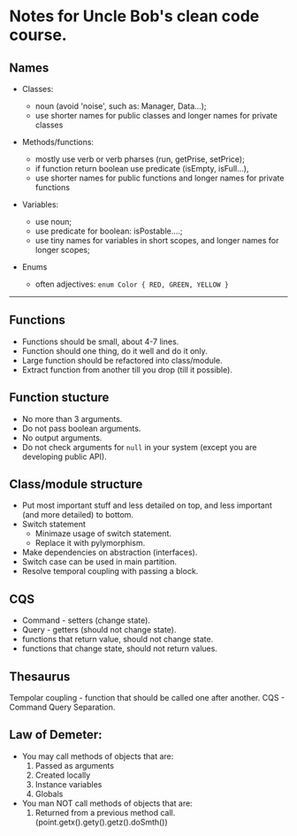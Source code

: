 # Notes for Uncle Bob's clean code course.
## Names
* Classes:
    * noun (avoid 'noise', such as: Manager, Data...);
    * use shorter names for public classes and longer names for private classes

* Methods/functions:
    * mostly use verb or verb pharses (run, getPrise, setPrice);
    * if function return boolean use predicate (isEmpty, isFull...),
    * use shorter names for public functions and longer names for private functions

* Variables:
    * use noun;
    * use predicate for boolean: isPostable....;
    * use tiny names for variables in short scopes, and longer names for longer scopes;

* Enums
    * often adjectives:
    `enum Color {
        RED, GREEN, YELLOW
    }`
---
## Functions
* Functions should be small, about 4-7 lines.
* Function should one thing, do it well and do it only.
* Large function should be refactored into class/module.
* Extract function from another till you drop (till it possible).

## Function stucture
* No more than 3 arguments.
* Do not pass boolean arguments.
* No output arguments.
* Do not check arguments for `null` in your system (except you are developing public API).

## Class/module structure
* Put most important stuff and less detailed on top,
and less important (and more detailed) to bottom.
* Switch statement
    * Minimaze usage of switch statement.
    * Replace it with pylymorphism.
* Make dependencies on abstraction (interfaces).
* Switch case can be used in main partition.
* Resolve temporal coupling with passing a block.

## CQS
* Command - setters (change state).
* Query - getters (should not change state).
* functions that return value, should not change state.
* functions that change state, should not return values.




## Thesaurus
Tempolar coupling - function that should be called one after another.
CQS - Command Query Separation.

## Law of Demeter:
* You may call methods of objects that are:
    1. Passed as arguments
    2. Created locally
    3. Instance variables
    4. Globals
* You man NOT call methods of objects that are:
    1. Returned from a previous method call. (point.getx().gety().getz().doSmth())

